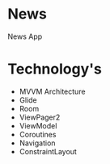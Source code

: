 # News
News App 

# Technology's
- MVVM Architecture
- Glide
- Room
- ViewPager2
- ViewModel
- Coroutines
- Navigation
- ConstraintLayout


